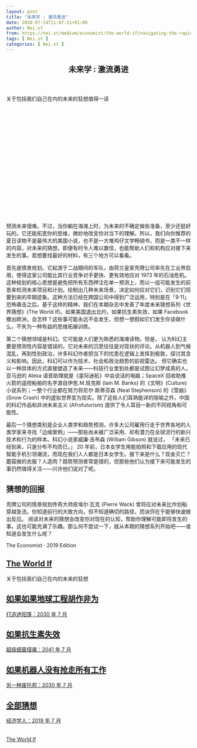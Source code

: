 ```yaml
---
layout: post
title: "未来学 : 激流勇进"
date: 2020-07-14T11:07:11+01:00
author: Nei.st
from: https://nei.st/medium/economist/the-world-if/navigating-the-rapids
tags: [ Nei.st ]
categories: [ Nei.st ]
---
```


<article class="post-2503 post type-post status-publish format-standard hentry category-the-world-if" id="post-2503">
 <header class="page-header medium Archives">
  <div class="page-header__image">
  </div>
  <div class="page-header__content">
   <h1 class="page-title text-align-center">
    未来学 : 激流勇进
   </h1>
  </div>
 </header>
 <div class="entry-content aesop-entry-content" id="post-2503-content">
  <link as="font" crossorigin="anonymous" href="//cdn.jsdelivr.net/gh/0nd1jyU39XQ/_/glyph/font-face/0uIzqoZjSuJfvSBnvgXTcApMtcVhMcpr.woff" rel="preload" type="font/woff"/>
  <link as="font" crossorigin="anonymous" href="//cdn.jsdelivr.net/gh/0nd1jyU39XQ/_/glyph/font-face/1sTnSLZWDKucPX6SAk.woff" rel="preload" type="font/woff"/>
  <p class="blog-post__description">
   关于包括我们自己在内的未来的狂想值得一读
  </p>
  <span id="more-2503">
  </span>
  <div class="navigation__primary-inner">
   <a class="economist__link-logo" href="//nei.st/medium/economist?source=https://www.economist.com/leaders/2019/07/06/why-its-worth-reading-crazy-sounding-scenarios-about-the-future">
   </a>
  </div>
  <div class="container img component-image">
   <div class="aspectRatioPlaceholder" style="padding-bottom:59.30769230769231%;height: 0;">
    <div class="progressiveMedia" data-height="771" data-width="1300">
     <img alt="" class="progressiveMedia-image" data-src="https://cdn.jsdelivr.net/gh/0nd1jyU39XQ/_/img/1/e52bf525ly1g5x4u5kjsxj21040lfzwa.jpg" src="https://cdn.jsdelivr.net/gh/0nd1jyU39XQ/_/img/1/e52bf525ly1g5x4u5kjsxj21040lfzwa.jpg"/>
    </div>
   </div>
  </div>
  <p>
   预测未来很难。不过，当你躺在海滩上时，为未来的不确定做些准备，至少还挺好玩的。它还能拓宽你的思维，微妙地改变你对当下的理解。所以，我们向你推荐的夏日读物不是最伟大的美国小说，也不是一大堆鸡仔文学畅销书，而是一类不一样的内容。对未来的猜想，即便有时令人难以置信，也能帮助人们和机构应对接下来发生的事。若想要找最好的材料，有三个地方可以看看。
  </p>
  <p>
   首先是情景规划。它起源于二战期间的军队，由荷兰皇家壳牌公司率先在工业界启用，使得这家公司能比其行业竞争对手更快、更有效地应对 1973 年的石油危机。这种规划的核心思想是避免把所有东西押注在单一预测上，而以一组可能发生的前景来检测未来项目和计划。绘制出几种未来场景，决定如何应对它们，识别它们将要到来的早期迹象。这种方法已经在跨国公司中得到广泛运用，特别是在「9·11」恐怖袭击之后。基于这样的精神，我们在本期杂志中发表了年度未来猜想系列《世界猜想》(The World If)。如果美国退出北约，如果抗生素失效，如果 Facebook 撤出欧洲，会怎样？这些事可能永远不会发生，但想一想假如它们发生你该做什么，不失为一种有益的思维拓展训练。
  </p>
  <p>
   第二个猜想领域是科幻。它可能是人们更为熟悉的海滩读物。但是，
   <span class="markup--p">
    认为科幻主要是预测性内容是错误的。它对未来的沉思往往是对现状的评论。从机器人到气候混乱，再到性别政治，许多科幻作者把当下的忧患在逻辑上发挥到极致，探讨其含义和影响。因此，科幻可以作为技术、社会和政治趋势的前视雷达。
   </span>
   但它确实也以一种具体的方式直接塑造了未来——科技行业里到处都是试图让幻梦成真的人。亚马逊的 Alexa 语音助理就是《星际迷航》中会说话的电脑；SpaceX 回收助推火箭的遥控船舶的名字源自伊恩.M.班克斯 (Iain M. Banks) 的《文明》(Culture) 小说系列；一整个行业都在努力将尼尔·斯蒂芬森 (Neal Stephenson) 的《雪崩》(Snow Crash) 中的虚拟世界变为现实。除了这些人们耳熟能详的隐喻之外，中国的科幻作品和非洲未来主义 (Afrofuturism) 提供了令人耳目一新的不同视角和可能性。
  </p>
  <p>
   最后一个猜想类别是企业人类学和趋势预测。许多大公司雇用行走于世界各地的人类学家来寻找「边缘案例」——那些尚未被广泛采用、却有潜力在全球流行的新兴技术和行为的样本。科幻小说家威廉·吉布森 (William Gibson) 就说过，
   <span class="markup--p">
    「未来已经到来，只是分布不均而已。」
   </span>
   20 年前，日本女学生用能拍照和下载应用的现代智能手机引领潮流，而现在我们人人都是日本女学生。接下来是什么？现金灭亡？蘑菇做的衣服？人造肉？趋势预测者常是错的，但那些他们认为接下来可能发生的事仍然值得关注——兴许他们说对了呢。
  </p>
  <p>
   <h2>
    猜想的回报
   </h2>
  </p>
  <div class="code-block code-block-1" style="margin: 8px 0; clear: both;">
   <div class="container ads_KbHEVhh8Rw">
    <div class="card card--blog post-sidebar">
     <div class="card-body">
      <div class="logo_ngcontent-kty-0">
      </div>
      <div class="iframe-blocker U6XAMK63Vh00WqvF2BacIQ">
       <div class="background-h60B">
       </div>
       <div class="WumZiPCS4MeMw4pxQ">
       </div>
      </div>
     </div>
     <div class="card-footer">
      <div class="card-footer-wrapper" layout="row bottom-left">
      </div>
     </div>
    </div>
   </div>
  </div>
  <p>
   <span class="markup--p">
    壳牌公司的情景规划传奇大师皮埃尔·瓦克 (Pierre Wack) 曾将应对未来比作划船穿越急流。你知道前行的大致方向，但不知道确切的路径，而诀窍在于能够快速做出反应。
   </span>
   阅读对未来的猜想会改变你对现在的认知，帮助你理解可能即将发生的事。这也可能充满了乐趣。那么何不尝试一下，就从本期的猜想系列开始吧——谁知道会发生什么呢？
  </p>
  <div class="js-elevateBottomRecirc u-marginTop40 u-xs-marginTop0 u-backgroundGrayLightest">
   <div class="elevate-container u-paddingBottom60 u-paddingHorizontal10 u-xs-paddingTop30">
    <div class="u-flexStretch u-paddingVertical32 u-xs-flexColumn u-xs-paddingTop0">
     <div class="u-width220 u-flex0 u-relative u-xs-hide">
      <a class="link link--noUnderline u-baseColor--link elevateCoverShadow" href="https://nei.st/medium/economist/navigating-the-rapids">
       <div class="aspectRatioPlaceholder">
        <div class="progressiveMedia" data-height="3154" data-width="2398">
         <img alt="" class="progressiveMedia-image lazyload" data-src="https://cdn.jsdelivr.net/gh/0nd1jyU39XQ/_/img/1/e52bf525ly1g5q3f2fq3cj21um2fmk6i.jpg" src="https://cdn.jsdelivr.net/gh/0nd1jyU39XQ/_/img/1/e52bf525ly1g5q3f2fq3cj21um2fmk6i.jpg"/>
        </div>
       </div>
      </a>
     </div>
     <div class="u-width100pct u-marginBottom20 u-xs-show elevateCoverShadow">
      <a class="link link--noUnderline u-baseColor--link">
       <div class="aspectRatioPlaceholder">
        <div class="progressiveMedia" data-height="3154" data-width="2398">
         <img alt="" class="progressiveMedia-image lazyload" data-src="https://cdn.jsdelivr.net/gh/0nd1jyU39XQ/_/img/1/e52bf525ly1g5q3f2fq3cj21um2fmk6i.jpg" src="https://cdn.jsdelivr.net/gh/0nd1jyU39XQ/_/img/1/e52bf525ly1g5q3f2fq3cj21um2fmk6i.jpg"/>
        </div>
       </div>
      </a>
     </div>
     <div class="u-flex1 u-flexColumn u-paddingVertical20 u-marginLeft40 u-borderBottomLighter u-borderBox u-minHeight280 u-xs-sizeFullWidth u-xs-paddingBottom30 u-xs-paddingTop10 u-xs-margin0 u-xs-minHeightAuto">
      <div class="elevate-accent u-accentColor--textNormal u-marginBottom4">
       The Economist · 2019 Edition
      </div>
      <a class="link link--noUnderline u-baseColor--link" href="https://nei.st/medium/economist/navigating-the-rapids">
       <h2 class="elevate-h1 u-marginBottom8 u-maxWidth700">
        The World If
       </h2>
      </a>
      <p class="elevate-body u-marginBottom0 u-maxWidth700">
       关于包括我们自己在内的未来的狂想
      </p>
     </div>
    </div>
    <article class="uiScale uiScale-ui--large uiScale-caption--regular u-width100pct u-flexStretch u-minHeight350 js-trackPostPresentation u-xs-flexColumn u-xs-marginBottom24">
     <div class="u-width50pct u-paddingVertical16 u-marginRight24 u-xs-sizeFullWidth u-xs-marginRight0">
      <div class="elevate-accent u-marginBottom24 u-xs-hide">
      </div>
      <a class="ds-link ds-link--stylePointer u-overflowHidden u-flex0 u-width100pct" href="https://nei.st/medium/economist/reaching-for-the-sunshade-july-2030">
       <h2 class="elevate-h2 ui-clamp3 u-xs-marginBottom4 u-marginBottom8">
        如果如果地球工程胡作非为
       </h2>
      </a>
      <a class="ds-link ds-link--stylePointer u-width100pct" href="https://nei.st/medium/economist/reaching-for-the-sunshade-july-2030">
       <div class="ui-summary ui-clamp3 u-marginBottom32 u-xs-marginBottom12 ui-xs-bodyRegular">
        打造遮阳篷：2030 年 7 月
       </div>
      </a>
     </div>
     <a class="u-block u-backgroundCover u-background--brandSage u-flex1 u-width50pct u-xs-sizeFullWidth u-xs-flexOrderNegative1 u-xs-height160" href="https://nei.st/medium/economist/reaching-for-the-sunshade-july-2030" style='background-image: url("https://cdn.jsdelivr.net/gh/0nd1jyU39XQ/_/img/1/e52bf525ly1g7ixxv7fapj20zk0k0dlq.jpg");/* background-position: 52% 49% !important; */'>
     </a>
    </article>
    <div class="u-flexTop u-marginTop24 u-xs-marginTop0 u-xs-flexColumn">
     <article class="u-width33p33Pct u-xs-sizeFullWidth u-xs-marginBottom24 js-trackPostPresentation uiScale uiScale-ui--regular uiScale-caption--regular u-marginRight24">
      <a class="u-block u-backgroundCover u-background--brandSage u-width100pct u-height160" href="https://nei.st/medium/economist/attack-of-the-superbugs-july-2041" style='background-image: url("https://cdn.jsdelivr.net/gh/0nd1jyU39XQ/_/img/1/e52bf525ly1g7ixvfoh3bj20zk0k0q7q.jpg"); background-position: 41% 31% !important;'>
      </a>
      <div class="u-paddingVertical16">
       <a class="ds-link ds-link--stylePointer u-overflowHidden u-flex0 u-width100pct" href="https://nei.st/medium/economist/attack-of-the-superbugs-july-2041">
        <h2 class="elevate-h4 ui-clamp3 u-xs-marginBottom4 u-marginBottom4">
         如果抗生素失效
        </h2>
       </a>
       <a class="ds-link ds-link--stylePointer u-width100pct" href="https://nei.st/medium/economist/attack-of-the-superbugs-july-2041">
        <div class="ui-summary ui-clamp3 u-marginBottom24 u-xs-marginBottom12">
         超级细菌侵袭：2041 年 7 月
        </div>
       </a>
      </div>
     </article>
     <article class="u-width33p33Pct u-xs-sizeFullWidth u-xs-marginBottom24 js-trackPostPresentation uiScale uiScale-ui--regular uiScale-caption--regular u-marginRight24">
      <a class="u-block u-backgroundCover u-background--brandSage u-width100pct u-height160" href="https://nei.st/medium/economist/a-different-dystopia-july-2030" style='background-image: url("https://cdn.jsdelivr.net/gh/0nd1jyU39XQ/_/img/1/e52bf525ly1g7j1n6k5j6j22bc1jcnjf.jpg"); background-position: 51% 32% !important;'>
      </a>
      <div class="u-paddingVertical16">
       <a class="ds-link ds-link--stylePointer u-overflowHidden u-flex0 u-width100pct" href="https://nei.st/medium/economist/a-different-dystopia-july-2030">
        <h2 class="elevate-h4 ui-clamp3 u-xs-marginBottom4 u-marginBottom4">
         如果机器人没有抢走所有工作
        </h2>
       </a>
       <a class="ds-link ds-link--stylePointer u-width100pct" href="https://nei.st/medium/economist/a-different-dystopia-july-2030">
        <div class="ui-summary ui-clamp3 u-marginBottom24 u-xs-marginBottom12">
         另一种废托邦：2030 年 7 月
        </div>
       </a>
      </div>
     </article>
     <article class="u-width33p33Pct u-xs-sizeFullWidth u-xs-marginBottom24 js-trackPostPresentation uiScale uiScale-ui--regular uiScale-caption--regular">
      <a class="u-block u-backgroundCover u-background--brandSage u-width100pct u-height160" href="https://www.economist.com/printedition/2019-07-06" style='background-image: url("https://cdn.jsdelivr.net/gh/0nd1jyU39XQ/_/img/1/e52bf525ly1g5y9m0jxsij20zk0k0tbv.jpg"); background-position: 50% 58% !important;'>
      </a>
      <div class="u-paddingVertical16">
       <a class="ds-link ds-link--stylePointer u-overflowHidden u-flex0 u-width100pct" href="https://www.economist.com/printedition/2019-07-06">
        <h2 class="elevate-h4 ui-clamp3 u-xs-marginBottom4 u-marginBottom4">
         全部猜想
        </h2>
       </a>
       <a class="ds-link ds-link--stylePointer u-width100pct" href="https://www.economist.com/printedition/2019-07-06">
        <div class="ui-summary ui-clamp3 u-marginBottom24 u-xs-marginBottom12">
         经济学人：2019 年 7 月
        </div>
       </a>
      </div>
     </article>
    </div>
   </div>
  </div>
  <div class="code-block code-block-2" style="margin: 8px 0; clear: both;">
   <br/>
   <div class="container ads_KbHEVhh8Rw">
    <div class="card card--blog post-sidebar">
     <div class="card-body">
      <div class="logo_ngcontent-kty-0">
      </div>
      <div class="iframe-blocker U6XAMK63Vh00WqvF2BacIQ">
       <div class="background-h60B">
       </div>
       <div class="WumZiPCS4MeMw4pxQ">
       </div>
      </div>
     </div>
     <div class="card-footer">
      <div class="card-footer-wrapper" layout="row bottom-left">
      </div>
     </div>
    </div>
   </div>
  </div>
 </div>
 <footer class="entry-footer">
  <div class="categories icon-link">
   <a href="https://nei.st/category/medium/economist/the-world-if" rel="category tag">
    The World If
   </a>
  </div>
 </footer>
</article>


